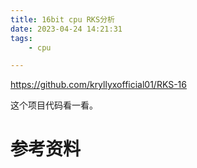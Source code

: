 ```yaml
---
title: 16bit cpu RKS分析
date: 2023-04-24 14:21:31
tags:
	- cpu

---
```






https://github.com/kryllyxofficial01/RKS-16

这个项目代码看一看。

# 参考资料

